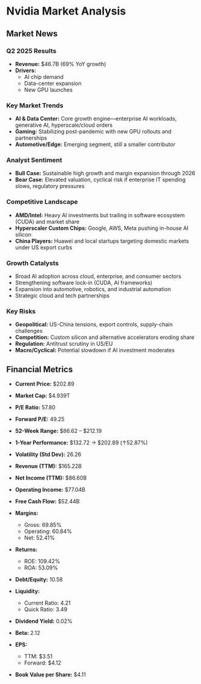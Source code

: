 # Nvidia Market Analysis

## Market News

### Q2 2025 Results
- **Revenue:** $46.7B (69% YoY growth)
- **Drivers:**
  - AI chip demand
  - Data-center expansion
  - New GPU launches

### Key Market Trends
- **AI & Data Center:** Core growth engine—enterprise AI workloads, generative AI, hyperscale/cloud orders
- **Gaming:** Stabilizing post-pandemic with new GPU rollouts and partnerships
- **Automotive/Edge:** Emerging segment, still a smaller contributor

### Analyst Sentiment
- **Bull Case:** Sustainable high growth and margin expansion through 2026
- **Bear Case:** Elevated valuation, cyclical risk if enterprise IT spending slows, regulatory pressures

### Competitive Landscape
- **AMD/Intel:** Heavy AI investments but trailing in software ecosystem (CUDA) and market share
- **Hyperscaler Custom Chips:** Google, AWS, Meta pushing in-house AI silicon
- **China Players:** Huawei and local startups targeting domestic markets under US export curbs

### Growth Catalysts
- Broad AI adoption across cloud, enterprise, and consumer sectors
- Strengthening software lock-in (CUDA, AI frameworks)
- Expansion into automotive, robotics, and industrial automation
- Strategic cloud and tech partnerships

### Key Risks
- **Geopolitical:** US-China tensions, export controls, supply-chain challenges
- **Competition:** Custom silicon and alternative accelerators eroding share
- **Regulation:** Antitrust scrutiny in US/EU
- **Macro/Cyclical:** Potential slowdown if AI investment moderates

## Financial Metrics

- **Current Price:** $202.89
- **Market Cap:** $4.939T
- **P/E Ratio:** 57.80
- **Forward P/E:** 49.25
- **52-Week Range:** $86.62 – $212.19
- **1-Year Performance:** $132.72 → $202.89 (↑52.87%)
- **Volatility (Std Dev):** 26.26

- **Revenue (TTM):** $165.22B
- **Net Income (TTM):** $86.60B
- **Operating Income:** $77.04B
- **Free Cash Flow:** $52.44B

- **Margins:**
  - Gross: 69.85%
  - Operating: 60.84%
  - Net: 52.41%

- **Returns:**
  - ROE: 109.42%
  - ROA: 53.09%

- **Debt/Equity:** 10.58
- **Liquidity:**
  - Current Ratio: 4.21
  - Quick Ratio: 3.49

- **Dividend Yield:** 0.02%
- **Beta:** 2.12
- **EPS:**
  - TTM: $3.51
  - Forward: $4.12
- **Book Value per Share:** $4.11
